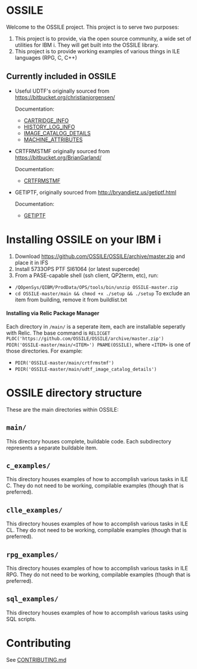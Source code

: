 # OSSILE

Welcome to the OSSILE project. This project is to serve two purposes:
  1. This project is to provide, via the open source community, a wide set of utilities for IBM i. They will get built into the OSSILE library. 
  2. This project is to provide working examples of various things in ILE languages (RPG, C, C++)

## Currently included in OSSILE
  - Useful UDTF's originally sourced from https://bitbucket.org/christianjorgensen/
    
    Documentation:
      - [CARTRIDGE_INFO](main/udtf_cartridge_info/README.md)
      - [HISTORY_LOG_INFO](main/udtf_history_log_info/README.md)
      - [IMAGE_CATALOG_DETAILS](main/udtf_image_catalog_details/README.md)
      - [MACHINE_ATTRIBUTES](main/udtf_machine_attrs/README.md)
  - CRTFRMSTMF originally sourced from https://bitbucket.org/BrianGarland/
    
    Documentation:
      - [CRTFRMSTMF](main/crtfrmstmf/README.md)
  
  - GETIPTF, originally sourced from http://bryandietz.us/getiptf.html
    
    Documentation:
      - [GETIPTF](main/getiptf/README.md)

# Installing OSSILE on your IBM i
1. Download https://github.com/OSSILE/OSSILE/archive/master.zip and place it in IFS
2. Install 5733OPS PTF SI61064 (or latest supercede)
3. From a PASE-capable shell (ssh client, QP2term, etc), run:
  * ``/QOpenSys/QIBM/ProdData/OPS/tools/bin/unzip OSSILE-master.zip``
  * ``cd OSSILE-master/main && chmod +x ./setup && ./setup``
To exclude an item from building, remove it from buildlist.txt

#### Installing via Relic Package Manager
Each directory in `/main/` is a seperate item, each are installable seperatly with Relic. The base command is `RELICGET PLOC('https://github.com/OSSILE/OSSILE/archive/master.zip') PDIR('OSSILE-master/main/<ITEM>') PNAME(OSSILE)`, where `<ITEM>` is one of those directories. For example:

* `PDIR('OSSILE-master/main/crtfrmstmf')`
* `PDIR('OSSILE-master/main/udtf_image_catalog_details')`

# OSSILE directory structure
These are the main directories within OSSILE:
## ``main/``
 This directory houses complete, buildable code. 
 Each subdirectory represents a separate buildable item. 
## ``c_examples/``
 This directory houses examples of how to accomplish various tasks in ILE C. They do not need to be working, compilable examples (though that is preferred).
## ``clle_examples/``
 This directory houses examples of how to accomplish various tasks in ILE CL. They do not need to be working, compilable examples (though that is preferred).
## ``rpg_examples/``
 This directory houses examples of how to accomplish various tasks in ILE RPG. They do not need to be working, compilable examples (though that is preferred).
## ``sql_examples/``
 This directory houses examples of how to accomplish various tasks using SQL scripts. 

# Contributing 
See [CONTRIBUTING.md](CONTRIBUTING.md)
